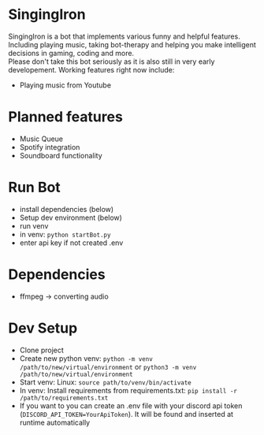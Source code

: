 # SingingIron
SingingIron is a bot that implements various funny and helpful features. Including playing music, taking bot-therapy and helping you make intelligent decisions in gaming, coding and more.  
Please don't take this bot seriously as it is also still in very early developement. 
Working features right now include:
- Playing music from Youtube

# Planned features
- Music Queue
- Spotify integration
- Soundboard functionality

# Run Bot
- install dependencies (below)
- Setup dev environment (below)
- run venv
- in venv: `python startBot.py`
- enter api key if not created .env

# Dependencies
- ffmpeg -> converting audio


# Dev Setup
- Clone project
- Create new python venv: `python -m venv /path/to/new/virtual/environment` or `python3 -m venv /path/to/new/virtual/environment`
- Start venv: Linux: `source path/to/venv/bin/activate`
- In venv: Install requirements from requirements.txt: `pip install -r /path/to/requirements.txt`
- If you want to you can create an .env file with your discord api token (`DISCORD_API_TOKEN=YourApiToken`). It will be found and inserted at runtime automatically

